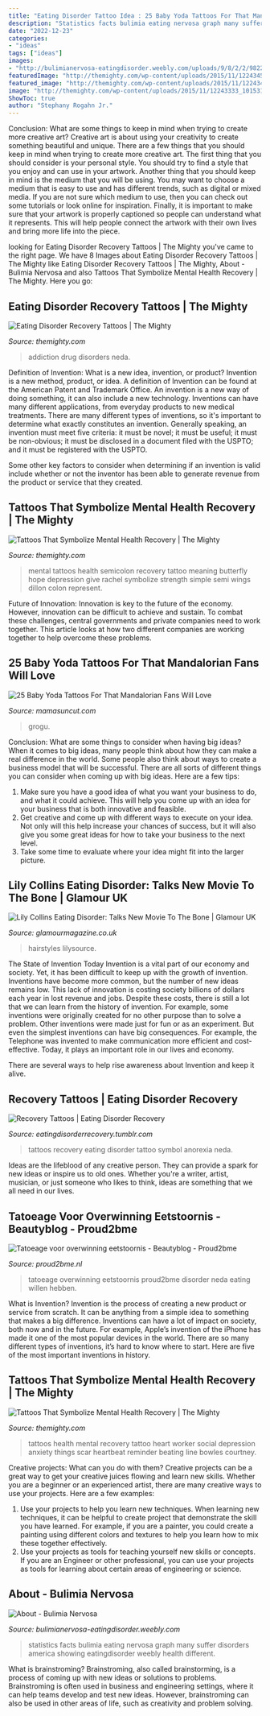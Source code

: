 ```yaml
---
title: "Eating Disorder Tattoo Idea : 25 Baby Yoda Tattoos For That Mandalorian Fans Will Love"
description: "Statistics facts bulimia eating nervosa graph many suffer disorders america showing eatingdisorder weebly health different"
date: "2022-12-23"
categories:
- "ideas"
tags: ["ideas"]
images:
- "http://bulimianervosa-eatingdisorder.weebly.com/uploads/9/8/2/2/9822975/1685576_orig.png"
featuredImage: "http://themighty.com/wp-content/uploads/2015/11/12243450_10153692479104857_874569250656633301_n.jpg"
featured_image: "http://themighty.com/wp-content/uploads/2015/11/12243450_10153692479104857_874569250656633301_n.jpg"
image: "http://themighty.com/wp-content/uploads/2015/11/12243333_10153141029340906_4750726194214992619_n.jpg"
ShowToc: true
author: "Stephany Rogahn Jr."
---
```



Conclusion: What are some things to keep in mind when trying to create more creative art?
Creative art is about using your creativity to create something beautiful and unique. There are a few things that you should keep in mind when trying to create more creative art. The first thing that you should consider is your personal style. You should try to find a style that you enjoy and can use in your artwork. Another thing that you should keep in mind is the medium that you will be using. You may want to choose a medium that is easy to use and has different trends, such as digital or mixed media. If you are not sure which medium to use, then you can check out some tutorials or look online for inspiration. Finally, it is important to make sure that your artwork is properly captioned so people can understand what it represents. This will help people connect the artwork with their own lives and bring more life into the piece.

	

		
looking for Eating Disorder Recovery Tattoos | The Mighty you've came to the right page. We have 8 Images about Eating Disorder Recovery Tattoos | The Mighty like Eating Disorder Recovery Tattoos | The Mighty, About - Bulimia Nervosa and also Tattoos That Symbolize Mental Health Recovery | The Mighty. Here you go:
		
    
## Eating Disorder Recovery Tattoos | The Mighty

<img loading=lazy src="https://themighty.com/wp-content/uploads/2016/06/10154928_849536885080183_5361092378756333875_n-563x750.jpg" onerror="this.onerror=null;this.src='https://tse4.mm.bing.net/th?id=OIP.frNvrjcLj5s4CVMfGM8TkQHaJ3&amp;pid=15.1';" alt="Eating Disorder Recovery Tattoos | The Mighty">

_Source: themighty.com_

>addiction drug disorders neda. 

	

Definition of Invention: What is a new idea, invention, or product?
Invention is a new method, product, or idea. A definition of Invention can be found at the American Patent and Trademark Office. An invention is a new way of doing something, it can also include a new technology. Inventions can have many different applications, from everyday products to new medical treatments. 
There are many different types of inventions, so it's important to determine what exactly constitutes an invention. Generally speaking, an invention must meet five criteria: it must be novel; it must be useful; it must be non-obvious; it must be disclosed in a document filed with the USPTO; and it must be registered with the USPTO. 

Some other key factors to consider when determining if an invention is valid include whether or not the inventor has been able to generate revenue from the product or service that they created.

    
## Tattoos That Symbolize Mental Health Recovery | The Mighty

<img loading=lazy src="http://themighty.com/wp-content/uploads/2015/11/12243333_10153141029340906_4750726194214992619_n.jpg" onerror="this.onerror=null;this.src='https://tse1.mm.bing.net/th?id=OIP.lH0oOauCFd2JEATZ6GvORQHaNK&amp;pid=15.1';" alt="Tattoos That Symbolize Mental Health Recovery | The Mighty">

_Source: themighty.com_

>mental tattoos health semicolon recovery tattoo meaning butterfly hope depression give rachel symbolize strength simple semi wings dillon colon represent. 

	

Future of Innovation:
Innovation is key to the future of the economy. However, innovation can be difficult to achieve and sustain. To combat these challenges, central governments and private companies need to work together. This article looks at how two different companies are working together to help overcome these problems.

    
## 25 Baby Yoda Tattoos For That Mandalorian Fans Will Love

<img loading=lazy src="https://mamasuncut.com/wp-content/uploads/2020/12/2448323131200645240_H8q9d.jpg?x41787" onerror="this.onerror=null;this.src='https://tse4.mm.bing.net/th?id=OIP.VWuQUCIzju3W9tXtPka8zQHaHa&amp;pid=15.1';" alt="25 Baby Yoda Tattoos For That Mandalorian Fans Will Love">

_Source: mamasuncut.com_

>grogu. 

	

Conclusion: What are some things to consider when having big ideas?
When it comes to big ideas, many people think about how they can make a real difference in the world. Some people also think about ways to create a business model that will be successful. There are all sorts of different things you can consider when coming up with big ideas. Here are a few tips: 
1) Make sure you have a good idea of what you want your business to do, and what it could achieve. This will help you come up with an idea for your business that is both innovative and feasible. 
2) Get creative and come up with different ways to execute on your idea. Not only will this help increase your chances of success, but it will also give you some great ideas for how to take your business to the next level. 
3) Take some time to evaluate where your idea might fit into the larger picture.

    
## Lily Collins Eating Disorder: Talks New Movie To The Bone | Glamour UK

<img loading=lazy src="https://gl-images.condecdn.net/image/Z8P6dy41zo1/crop/810/f/Lily-Collins-25jul17-rexfeatures.jpg" onerror="this.onerror=null;this.src='https://tse1.mm.bing.net/th?id=OIP.gpdo9xIwbBbsPvgkowkc2AHaLH&amp;pid=15.1';" alt="Lily Collins Eating Disorder: Talks New Movie To The Bone | Glamour UK">

_Source: glamourmagazine.co.uk_

>hairstyles lilysource. 

	

The State of Invention Today
Invention is a vital part of our economy and society. Yet, it has been difficult to keep up with the growth of invention. Inventions have become more common, but the number of new ideas remains low. This lack of innovation is costing society billions of dollars each year in lost revenue and jobs.
Despite these costs, there is still a lot that we can learn from the history of invention. For example, some inventions were originally created for no other purpose than to solve a problem. Other inventions were made just for fun or as an experiment. But even the simplest inventions can have big consequences. For example, the Telephone was invented to make communication more efficient and cost-effective. Today, it plays an important role in our lives and economy.

There are several ways to help rise awareness about Invention and keep it alive.

    
## Recovery Tattoos | Eating Disorder Recovery

<img loading=lazy src="http://media.tumblr.com/tumblr_ln0278GBH51qbnpvq.jpg" onerror="this.onerror=null;this.src='https://tse3.mm.bing.net/th?id=OIP.oo9OVQsee2eace1PNUr-BgHaE7&amp;pid=15.1';" alt="Recovery Tattoos | Eating Disorder Recovery">

_Source: eatingdisorderrecovery.tumblr.com_

>tattoos recovery eating disorder tattoo symbol anorexia neda. 

	

Ideas are the lifeblood of any creative person. They can provide a spark for new ideas or inspire us to old ones. Whether you're a writer, artist, musician, or just someone who likes to think, ideas are something that we all need in our lives.

    
## Tatoeage Voor Overwinning Eetstoornis - Beautyblog - Proud2bme

<img loading=lazy src="http://www.proud2bme.nl/imgl/hsfile_176013.jpg" onerror="this.onerror=null;this.src='https://tse3.mm.bing.net/th?id=OIP.pSBiLEIID327yvCHuJmZ8AHaKe&amp;pid=15.1';" alt="Tatoeage voor overwinning eetstoornis - Beautyblog - Proud2bme">

_Source: proud2bme.nl_

>tatoeage overwinning eetstoornis proud2bme disorder neda eating willen hebben. 

	

What is Invention?
Invention is the process of creating a new product or service from scratch. It can be anything from a simple idea to something that makes a big difference. Inventions can have a lot of impact on society, both now and in the future. For example, Apple’s invention of the iPhone has made it one of the most popular devices in the world. There are so many different types of inventions, it’s hard to know where to start. Here are five of the most important inventions in history.

    
## Tattoos That Symbolize Mental Health Recovery | The Mighty

<img loading=lazy src="http://themighty.com/wp-content/uploads/2015/11/12243450_10153692479104857_874569250656633301_n.jpg" onerror="this.onerror=null;this.src='https://tse1.mm.bing.net/th?id=OIP.MMJvNIzFGwyGfW2XUw2bMAHaIu&amp;pid=15.1';" alt="Tattoos That Symbolize Mental Health Recovery | The Mighty">

_Source: themighty.com_

>tattoos health mental recovery tattoo heart worker social depression anxiety things scar heartbeat reminder beating line bowles courtney. 

	

Creative projects: What can you do with them?
Creative projects can be a great way to get your creative juices flowing and learn new skills. Whether you are a beginner or an experienced artist, there are many creative ways to use your projects. Here are a few examples: 
1. Use your projects to help you learn new techniques. When learning new techniques, it can be helpful to create project that demonstrate the skill you have learned. For example, if you are a painter, you could create a painting using different colors and textures to help you learn how to mix these together effectively. 
2. Use your projects as tools for teaching yourself new skills or concepts. If you are an Engineer or other professional, you can use your projects as tools for learning about certain areas of engineering or science.

    
## About - Bulimia Nervosa

<img loading=lazy src="http://bulimianervosa-eatingdisorder.weebly.com/uploads/9/8/2/2/9822975/1685576_orig.png" onerror="this.onerror=null;this.src='https://tse3.mm.bing.net/th?id=OIP.-hwyweIb4mCpzrYADCUjSwHaFt&amp;pid=15.1';" alt="About - Bulimia Nervosa">

_Source: bulimianervosa-eatingdisorder.weebly.com_

>statistics facts bulimia eating nervosa graph many suffer disorders america showing eatingdisorder weebly health different. 

	

What is brainstroming?
Brainstroming, also called brainstorming, is a process of coming up with new ideas or solutions to problems. Brainstroming is often used in business and engineering settings, where it can help teams develop and test new ideas. However, brainstroming can also be used in other areas of life, such as creativity and problem solving.

